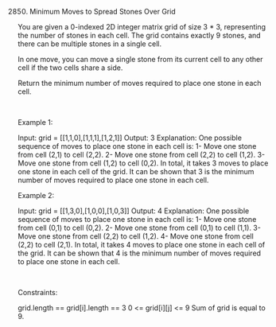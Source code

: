 2850. Minimum Moves to Spread Stones Over Grid

You are given a 0-indexed 2D integer matrix grid of size 3 * 3, representing the number of stones in each cell. The grid contains exactly 9 stones, and there can be multiple stones in a single cell.

In one move, you can move a single stone from its current cell to any other cell if the two cells share a side.

Return the minimum number of moves required to place one stone in each cell.

 

Example 1:

Input: grid = [[1,1,0],[1,1,1],[1,2,1]]
Output: 3
Explanation: One possible sequence of moves to place one stone in each cell is: 
1- Move one stone from cell (2,1) to cell (2,2).
2- Move one stone from cell (2,2) to cell (1,2).
3- Move one stone from cell (1,2) to cell (0,2).
In total, it takes 3 moves to place one stone in each cell of the grid.
It can be shown that 3 is the minimum number of moves required to place one stone in each cell.


Example 2:

Input: grid = [[1,3,0],[1,0,0],[1,0,3]]
Output: 4
Explanation: One possible sequence of moves to place one stone in each cell is:
1- Move one stone from cell (0,1) to cell (0,2).
2- Move one stone from cell (0,1) to cell (1,1).
3- Move one stone from cell (2,2) to cell (1,2).
4- Move one stone from cell (2,2) to cell (2,1).
In total, it takes 4 moves to place one stone in each cell of the grid.
It can be shown that 4 is the minimum number of moves required to place one stone in each cell.


 

Constraints:

grid.length == grid[i].length == 3
0 <= grid[i][j] <= 9
Sum of grid is equal to 9.